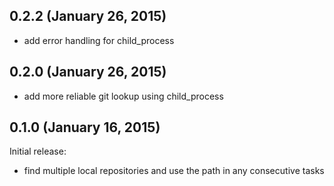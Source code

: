 ## 0.2.2 (January 26, 2015)

  - add error handling for child_process

## 0.2.0 (January 26, 2015)

  - add more reliable git lookup using child_process


## 0.1.0 (January 16, 2015)

Initial release:

  - find multiple local repositories and use the path in any consecutive tasks


